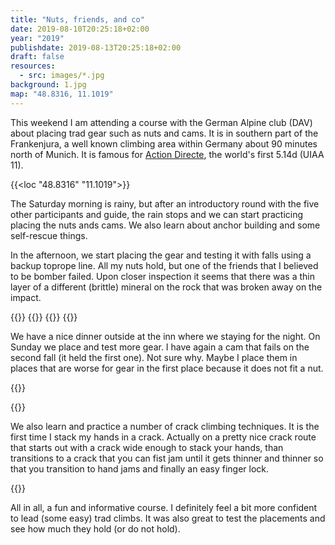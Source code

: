 ```yaml
---
title: "Nuts, friends, and co"
date: 2019-08-10T20:25:18+02:00
year: "2019"
publishdate: 2019-08-13T20:25:18+02:00
draft: false
resources:
  - src: images/*.jpg
background: 1.jpg
map: "48.8316, 11.1019"
---
```


This weekend I am attending a course with the German Alpine club (DAV) about
placing trad gear such as nuts and cams. It is in southern part of the
Frankenjura, a well known climbing area within Germany about 90 minutes north of
Munich. It is famous for [Action
Directe](<https://en.wikipedia.org/wiki/Action_Directe_(climb)>), the world's
first 5.14d (UIAA 11).

{{<loc "48.8316" "11.1019">}}

The Saturday morning is rainy, but after an introductory round with the five
other participants and guide, the rain
stops and we can start practicing placing the nuts ands cams. We also learn
about anchor building and some self-rescue things.

In the afternoon, we start placing the gear and testing it with falls using
a backup toprope line. All my nuts hold, but one of the friends that I believed
to be bomber failed. Upon closer inspection it seems that there was a thin layer
of a different (brittle) mineral on the rock that was broken away on the impact.

{{<gallery large="true">}}
{{<rimg src="2.jpg" caption="Placing friends">}}
{{<rimg src="4.jpg" alt="Me climbing">}}
{{</gallery>}}

We have a nice dinner outside at the inn where we staying for the night. On
Sunday we place and test more gear. I have again a cam that fails on the second
fall (it held the first one). Not sure why. Maybe I place them in places that
are worse for gear in the first place because it does not fit a nut.

{{<rimg src="5.jpg" caption="The Sunday morning is a bit foggy">}}

{{<rimg src="6.jpg" caption="Morning view">}}

We also learn and practice a number of crack climbing techniques. It is the
first time I stack my hands in a crack. Actually on a pretty nice crack route
that starts out with a crack wide enough to stack your hands, than transitions
to a crack that you can fist jam until it gets thinner and thinner so that you
transition to hand jams and finally an easy finger lock.

{{<rimg src="7.jpg" caption="Hand and foot jamming in the crux of the route">}}

All in all, a fun and informative course. I definitely feel a bit more confident
to lead (some easy) trad climbs. It was also great to test the placements and
see how much they hold (or do not hold).

